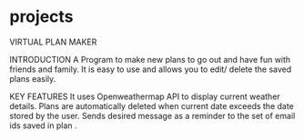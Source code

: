 # projects
VIRTUAL PLAN MAKER

INTRODUCTION
A Program to make new plans to go out and have fun with friends and family. It is easy to use and allows you to edit/ delete the saved plans easily.

KEY FEATURES
It uses Openweathermap API to display current weather details.
Plans are automatically deleted when current date exceeds the date stored by the user.
Sends desired message as a reminder to the set of email ids saved in plan .
